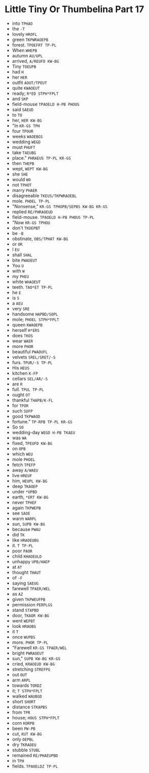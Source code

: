 # Little Tiny Or Thumbelina Part 17

* into `TPHAO`
* the `-T`
* lovely `HROFL`
* green `TKPWRAOEPB`
* forest. `TPOEFRT TP-PL`
* When `WHEPB`
* autumn `AU/UPL`
* arrived, `A/REUFD KW-BG`
* Tiny `TOEUPB`
* had `H`
* her `HER`
* outfit `AOUT/TPEUT`
* quite `KWAOEUT`
* ready; `R*ED STPH*FPLT`
* and `SKP`
* field-mouse `TPAOELD H-PB PHOUS`
* said `SAEUD`
* to `TO`
* her, `HER KW-BG`
* "In `KR-GS TPH`
* four `TPOUR`
* weeks `WAOEBGS`
* wedding `WEGD`
* must `PHUFT`
* take `TAEUBG`
* place." `PHRAEUS TP-PL KR-GS`
* then `THEPB`
* wept, `WEPT KW-BG`
* she `SHE`
* would `WO`
* not `TPHOT`
* marry `PHAER`
* disagreeable `TKEUS/TKPWRAOEBL`
* mole. `PHOEL TP-PL`
* "Nonsense," `KR-GS TPHOPB/SEPBS KW-BG KR-GS`
* replied `RE/PHRAOEUD`
* field-mouse. `TPAOELD H-PB PHOUS TP-PL`
* "Now `KR-GS TPHOU`
* don't `TKOEPBT`
* be `-B`
* obstinate, `OBS/TPHAT KW-BG`
* or `OR`
* I `EU`
* shall `SHAL`
* bite `PWAOEUT`
* You `U`
* with `W`
* my `PHEU`
* white `WHAOEUT`
* teeth. `TAO*ET TP-PL`
* he `E`
* is `S`
* a `AEU`
* very `SRE`
* handsome `HAPBD/SOPL`
* mole; `PHOEL STPH*FPLT`
* queen `KWAOEPB`
* herself `H*ERS`
* does `TKOS`
* wear `WAER`
* more `PHOR`
* beautiful `PWAOUFL`
* velvets `SREL/SRET/-S`
* furs. `TPUR/-S TP-PL`
* His `HEUS`
* kitchen `K-FP`
* cellars `SEL/AR/-S`
* are `R`
* full. `TPUL TP-PL`
* ought `OT`
* thankful `THAPB/K-FL`
* for `TPOR`
* such `SUFP`
* good `TKPWAOD`
* fortune." `TP-RPB TP-PL KR-GS`
* So `SO`
* wedding-day `WEGD H-PB TKAEU`
* was `WA`
* fixed, `TPEUFD KW-BG`
* on `OPB`
* which `WEU`
* mole `PHOEL`
* fetch `TPEFP`
* away `A/WAEU`
* live `HREUF`
* him, `HEUPL KW-BG`
* deep `TKAOEP`
* under `*UPBD`
* earth, `*ERT KW-BG`
* never `TPHEF`
* again `TKPWEPB`
* see `SAOE`
* warm `WARPL`
* sun, `SUPB KW-BG`
* because `PWAU`
* did `TK`
* like `HRAOEUBG`
* it. `T TP-PL`
* poor `PAOR`
* child `KHAOEULD`
* unhappy `UPB/HAEP`
* at `AT`
* thought `THAUT`
* of `-F`
* saying `SAEUG`
* farewell `TPAER/WEL`
* as `AZ`
* given `TKPWEUFPB`
* permission `PERPLGS`
* stand `STAPBD`
* door, `TKAOR KW-BG`
* went `WEPBT`
* look `HRAOBG`
* it `T`
* once `WUPBS`
* more. `PHOR TP-PL`
* "Farewell `KR-GS TPAER/WEL`
* bright `PWRAOEUT`
* sun," `SUPB KW-BG KR-GS`
* cried, `KRAOEUD KW-BG`
* stretching `STREFPG`
* out `OUT`
* arm `ARPL`
* towards `TORDZ`
* it; `T STPH*FPLT`
* walked `WAUBGD`
* short `SHORT`
* distance `STKAPBS`
* from `TPR`
* house; `HOUS STPH*FPLT`
* corn `KORPB`
* been `PW-PB`
* cut, `KUT KW-BG`
* only `OEPBL`
* dry `TKRAOEU`
* stubble `STUBL`
* remained `RE/PHAEUPBD`
* in `TPH`
* fields. `TPAOELDZ TP-PL`
